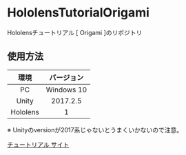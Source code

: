 # HololensTutorialOrigami

Hololensチュートリアル [ Origami ]のリポジトリ

## 使用方法

|環境|バージョン|
|:---:|:---:|
|PC|Windows 10|
|Unity|2017.2.5|
|Hololens|1|

※ Unityのversionが2017系じゃないとうまくいかないので注意。

[チュートリアル サイト](https://docs.microsoft.com/ja-jp/windows/mixed-reality/holograms-101e)
